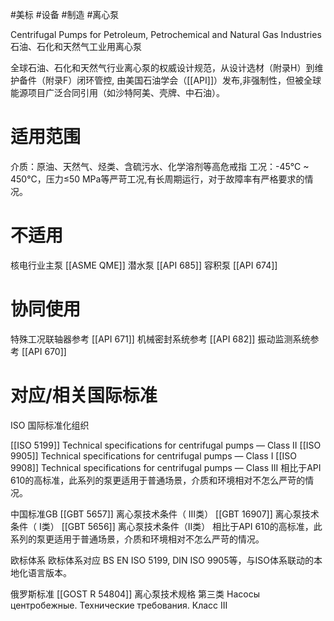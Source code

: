 #美标 #设备 #制造 #离心泵

Centrifugal Pumps for Petroleum, Petrochemical and Natural Gas Industries
石油、石化和天然气工业用离心泵

全球石油、石化和天然气行业​​离心泵的权威设计规范​​，从设计选材（附录H）到维护备件（附录F）闭环管控, 由美国石油学会（[[API]]）发布,非强制性，但被全球能源项目​​广泛合同引用​​（如沙特阿美、壳牌、中石油）。


# 适用范围

介质​​：原油、天然气、烃类、含硫污水、化学溶剂等高危戒指
工况​​：-45°C ~ 450°C，压力≤50 MPa等严苛工况,有长周期运行，对于故障率有严格要求的情况。

# 不适用

核电行业主泵 [[ASME QME]]
潜水泵 [[API 685]]
容积泵 [[API 674]]

# 协同使用

特殊工况联轴器参考 [[API 671]] 
机械密封系统参考 [[API 682]] 
振动监测系统参考 [[API 670]] 


# 对应/相关国际标准

ISO 国际标准化组织

[[ISO 5199]] Technical specifications for centrifugal pumps — Class II
[[ISO 9905]] Technical specifications for centrifugal pumps — Class I
[[ISO 9908]] Technical specifications for centrifugal pumps — Class III
相比于API 610的高标准，此系列的泵更适用于普通场景，介质和环境相对不怎么严苛的情况。

中国标准GB
[[GBT 5657]] 离心泵技术条件（ Ⅲ类）
[[GBT 16907]]  离心泵技术条件（ Ⅰ类）
[[GBT 5656]] 离心泵技术条件（Ⅱ类）
相比于API 610的高标准，此系列的泵更适用于普通场景，介质和环境相对不怎么严苛的情况。

欧标体系
欧标体系对应 BS EN ISO 5199, DIN ISO 9905等，与ISO体系联动的本地化语言版本。


俄罗斯标准
[[GOST R 54804]] 离心泵技术规格 第三类 Насосы центробежные. Технические требования. Класс III




